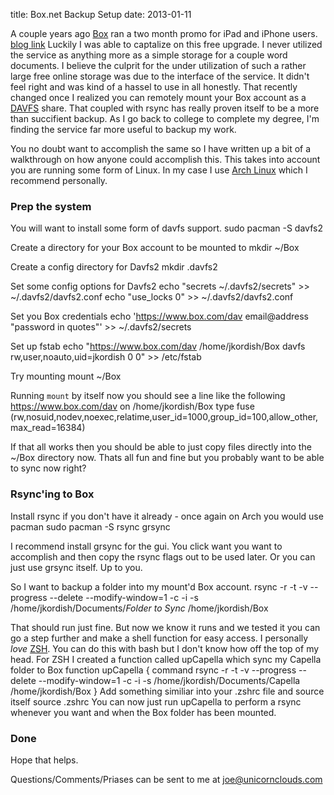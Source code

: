 title: Box.net Backup Setup
date: 2013-01-11


A couple years ago [Box](http://www.box.net) ran a two month promo for iPad and iPhone users. [blog link](http://blog.box.com/2011/10/were-giving-ios-users-insane-amounts-of-free-storage-box50gb/) Luckily I was able to captalize on this free upgrade. I never utilized the service as anything more as a simple storage for a couple word documents. I believe the culprit for the under utilization of such a rather large free online storage was due to the interface of the service. It didn't feel right and was kind of a hassel to use in all honestly. That recently changed once I realized you can remotely mount your Box account as a [DAVFS](http://en.wikipedia.org/wiki/WebDAV) share. That coupled with rsync has really proven itself to be a more than succifient backup. As I go back to college to complete my degree, I'm finding the service far more useful to backup my work.

You no doubt want to accomplish the same so I have written up a bit of a walkthrough on how anyone could accomplish this. This takes into account you are running some form of Linux. In my case I use [Arch Linux](https://www.archlinux.org/) which I recommend personally.

### Prep the system

You will want to install some form of davfs support.
        sudo pacman -S davfs2

Create a directory for your Box account to be mounted to
        mkdir ~/Box

Create a config directory for Davfs2
        mkdir .davfs2

Set some config options for Davfs2
        echo "secrets   ~/.davfs2/secrets" >> ~/.davfs2/davfs2.conf
        echo "use_locks 0" >> ~/.davfs2/davfs2.conf

Set you Box credentials
        echo 'https://www.box.com/dav email@address "password in quotes"' >> ~/.davfs2/secrets
        
Set up fstab
        echo "https://www.box.com/dav /home/jkordish/Box davfs rw,user,noauto,uid=jkordish 0 0" >> /etc/fstab

Try mounting
        mount ~/Box

Running `mount` by itself now you should see a line like the following
        https://www.box.com/dav on /home/jkordish/Box type fuse (rw,nosuid,nodev,noexec,relatime,user_id=1000,group_id=100,allow_other,max_read=16384)

If that all works then you should be able to just copy files directly into the ~/Box directory now. Thats all fun and fine but you probably want to be able to sync now right?

### Rsync'ing to Box

Install rsync if you don't have it already - once again on Arch you would use pacman
        sudo pacman -S rsync grsync
        
I recommend install grsync for the gui. You click want you want to accomplish and then copy the rsync flags out to be used later. Or you can just use grsync itself. Up to you.

So I want to backup a folder into my mount'd Box account.
        rsync -r -t -v --progress --delete --modify-window=1 -c -i -s /home/jkordish/Documents/*Folder to Sync* /home/jkordish/Box
        
That should run just fine. But now we know it runs and we tested it you can go a step further and make a shell function for easy access. I personally *love* [ZSH](http://www.zsh.org/). You can do this with bash but I don't know how off the top of my head. For ZSH I created a function called upCapella which sync my Capella folder to Box
        function upCapella { command rsync -r -t -v --progress --delete --modify-window=1 -c -i -s /home/jkordish/Documents/Capella /home/jkordish/Box }
Add something similiar into your .zshrc file and source itself
        source .zshrc
You can now just run upCapella to perform a rsync whenever you want and when the Box folder has been mounted.

### Done
Hope that helps.

Questions/Comments/Priases can be sent to me at <joe@unicornclouds.com>
